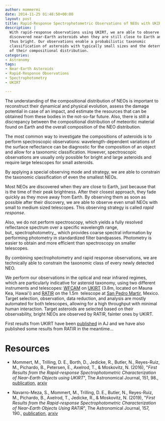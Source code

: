```yaml
---
author: mommermi
date: 2014-11-25 01:48:50+00:00
layout: post
title: Rapid-Response Spectrophotometric Observations of NEOs with UKIRT and RATIR
description: |
  With rapid-response observations using UKIRT, we are able to observe newly
  discovered near-Earth asteroids when they are still close to Earth and
  thus bright. Our observations enable a probabilistic taxonomic
  classification of asteroids with typically small sizes and the determination
  of their compositional distribution.
categories:
- Astronomy
tags:
- Near-Earth Asteroids
- Rapid-Response Observations
- Spectrophotometry
- UKIRT

---
```


The understanding of the compositional distribution of NEOs is important to reconstruct their dynamical and physical evolution, assess the damage potential in case of an impact, and estimate the resources that can be obtained from these bodies in the not-so-far future. Also, there is still a discrepancy between the compositional distribution of meteoritic material found on Earth and the overall composition of the NEO distribution.

The most common way to investigate the compositions of asteroids is to perform spectroscopic observations: wavelength-dependent variations of the surface reflectance can be diagnostic for the composition of an object and allow for a taxonomic classification. However, spectroscopic observations are usually only possible for bright and large asteroids and require large telescopes for small asteroids.

By applying a special observing mode and strategy, we are able to constrain the taxonomic classification of even the smallest NEOs.

Most NEOs are discovered when they are close to Earth, just because that is the time of their peak brightness. After their closest approach, they fade quickly as they move away from Earth. By observing them as soon as possible after their discovery, we are able to observe even small NEOs with small to medium sized telescopes. This observing strategy is called _rapid response_.

Also, we do not perform spectroscopy, which yields a fully resolved reflectance spectrum over a specific wavelength range, but_ spectrophotometry_, which provides coarse spectral information by performing photometry in standardized filter bandpasses. Photometry is easier to obtain and more efficient than spectroscopy on smaller telescopes.

By combining spectrophotometry and rapid response observations, we are technically able to constrain the taxonomic class of every newly detected NEO.

We perform our observations in the optical and near infrared regimes, which are particularly indicative for asteroid taxonomy, using two different instruments and telescopes: [WFCAM](http://www.jach.hawaii.edu/UKIRT/instruments/wfcam/) on [UKIRT](http://www.jach.hawaii.edu/UKIRT/) (3.8m, located on Mauna Kea, Hawai'i) and [RATIR](http://butler.lab.asu.edu/RATIR/) on the 1.5m  telescope at [San Pedro Martir](http://www.astrossp.unam.mx/), Mexico. Target selection, observation, data reduction, and analysis are mostly automated for both telescopes, allowing for a high throughput with minimal human interaction. Target asteroids are selected based on their observability, bright NEOs are observed by RATIR, fainter ones by UKIRT.

First results from UKIRT have been [published](http://adsabs.harvard.edu/abs/2016AJ....151...98M) in AJ and we have also published some results from RATIR in the meantime...

# Resources

* Mommert, M., Trilling, D. E., Borth, D., Jedicke, R., Butler, N., Reyes-Ruiz, M., Pichardo, B., Petersen, E., Axelrod, T., & Moskovitz, N. (2016), "*First Results from the Rapid-response Spectrophotometric Characterization of Near-Earth Objects using UKIRT*", The Astronomical Journal, 151, 98., [publication](http://doi.org/10.3847/0004-6256/151/4/98), [arxiv](http://arxiv.org/abs/1602.06000)

* Navarro-Meza, S., Mommert, M., Trilling, D. E., Butler, N., Reyes-Ruiz, M., Pichardo, B., Axelrod, T., Jedicke, R., & Moskovitz, N. (2019), "*First Results from the Rapid-response Spectrophotometric Characterization of Near-Earth Objects Using RATIR*", The Astronomical Journal, 157, 190., [publication](http://doi.org/10.3847/1538-3881/ab1138), [arxiv](http://arxiv.org/abs/1903.08320)